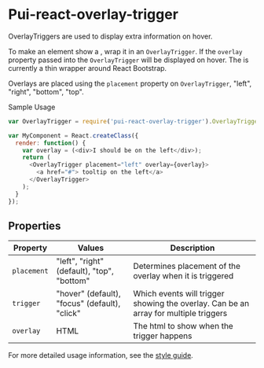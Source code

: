 # Pui-react-overlay-trigger

OverlayTriggers are used to display extra information on hover. 

To make an element show a , wrap it in an `OverlayTrigger`.
If the `overlay` property passed into the `OverlayTrigger` will be displayed on hover.
The is currently a thin wrapper around React Bootstrap.

Overlays are placed using the `placement` property on `OverlayTrigger`, "left", "right", "bottom", "top".

Sample Usage
```js
var OverlayTrigger = require('pui-react-overlay-trigger').OverlayTrigger;

var MyComponent = React.createClass({
  render: function() {
    var overlay = (<div>I should be on the left</div>);
    return (
      <OverlayTrigger placement="left" overlay={overlay}>
        <a href="#"> tooltip on the left</a>
      </OverlayTrigger>
    );
  }
});
```

## Properties

Property            | Values                                         | Description
------------------- | ---------------------------------------------- | --------------------------------------------------------------------------
`placement`         | "left", "right" (default), "top", "bottom"     | Determines placement of the overlay when it is triggered
`trigger`           | "hover" (default), "focus" (default), "click"  | Which events will trigger showing the overlay. Can be an array for multiple triggers
`overlay`           | HTML                                           | The html to show when the trigger happens 

For more detailed usage information, see the [style guide](http://styleguide.cfapps.io/react_beta.html#tooltips_react).

